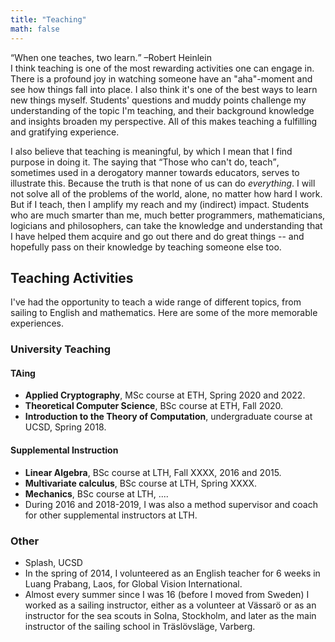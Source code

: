 ```yaml
---
title: "Teaching"
math: false
---
```


<q>When one teaches, two learn.</q> –Robert Heinlein  
I think teaching is one of the most rewarding activities one can engage in.
There is a profound joy in watching someone have an "aha"-moment and see how things fall into place.
I also think it's one of the best ways to learn new things myself.
Students' questions and muddy points challenge my understanding of the topic I'm teaching, and their background knowledge and insights broaden my perspective.
All of this makes teaching a fulfilling and gratifying experience.

I also believe that teaching is meaningful, by which I mean that I find purpose in doing it.
The saying that <q>Those who can't do, teach</q>, sometimes used in a derogatory manner towards educators, serves to illustrate this.
Because the truth is that none of us can do _everything_.
I will not solve all of the problems of the world, alone, no matter how hard I work.
But if I teach, then I amplify my reach and my (indirect) impact.
Students who are much smarter than me, much better programmers, mathematicians, logicians and philosophers, can take the knowledge and understanding that I have helped them acquire and go out there and do great things -- and hopefully pass on their knowledge by teaching someone else too.

## Teaching Activities
I've had the opportunity to teach a wide range of different topics, from sailing to English and mathematics.
Here are some of the more memorable experiences.

### University Teaching  
#### TAing
* **Applied Cryptography**, MSc course at ETH, Spring 2020 and 2022.
* **Theoretical Computer Science**, BSc course at ETH, Fall 2020.
* **Introduction to the Theory of Computation**, undergraduate course at UCSD, Spring 2018.

#### Supplemental Instruction
* **Linear Algebra**, BSc course at LTH, Fall XXXX, 2016 and 2015.
* **Multivariate calculus**, BSc course at LTH, Spring XXXX.
* **Mechanics**, BSc course at LTH, ....
* During 2016 and 2018-2019, I was also a method supervisor and coach for other supplemental instructors at LTH.

### Other
* Splash, UCSD
* In the spring of 2014, I volunteered as an English teacher for 6 weeks in Luang Prabang, Laos, for Global Vision International.
* Almost every summer since I was 16 (before I moved from Sweden) I worked as a sailing instructor, either as a volunteer at Vässarö or as an instructor for the sea scouts in Solna, Stockholm, and later as the main instructor of the sailing school in Träslövsläge, Varberg.
